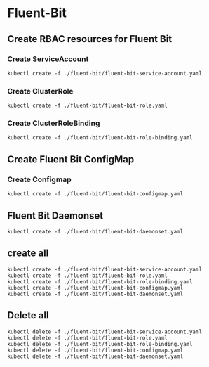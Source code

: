 # Fluent-Bit

## Create RBAC resources for Fluent Bit

### Create ServiceAccount
```shell
kubectl create -f ./fluent-bit/fluent-bit-service-account.yaml
```
### Create ClusterRole
```shell
kubectl create -f ./fluent-bit/fluent-bit-role.yaml
```
### Create ClusterRoleBinding
```shell
kubectl create -f ./fluent-bit/fluent-bit-role-binding.yaml
```

## Create Fluent Bit ConfigMap

### Create Configmap
```shell
kubectl create -f ./fluent-bit/fluent-bit-configmap.yaml
```


## Fluent Bit Daemonset
```shell
kubectl create -f ./fluent-bit/fluent-bit-daemonset.yaml
```


## create all
```shell
kubectl create -f ./fluent-bit/fluent-bit-service-account.yaml
kubectl create -f ./fluent-bit/fluent-bit-role.yaml
kubectl create -f ./fluent-bit/fluent-bit-role-binding.yaml
kubectl create -f ./fluent-bit/fluent-bit-configmap.yaml
kubectl create -f ./fluent-bit/fluent-bit-daemonset.yaml
```
## Delete all

```shell
kubectl delete -f ./fluent-bit/fluent-bit-service-account.yaml
kubectl delete -f ./fluent-bit/fluent-bit-role.yaml
kubectl delete -f ./fluent-bit/fluent-bit-role-binding.yaml
kubectl delete -f ./fluent-bit/fluent-bit-configmap.yaml
kubectl delete -f ./fluent-bit/fluent-bit-daemonset.yaml
```
